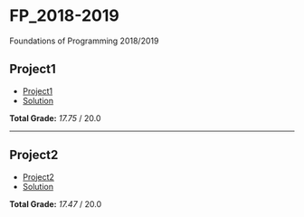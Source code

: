 # FP_2018-2019
Foundations of Programming 2018/2019

## Project1

* [Project1](Project1/docs/proj1_20182019.pdf)
* [Solution](Project1/Proj1_93743.py)

**Total Grade:** *17.75* / 20.0

---

## Project2

* [Project2](Project2/docs/proj1_20182019.pdf)
* [Solution](Project2/solution/93743/Proj2_93743.py)

**Total Grade:** *17.47* / 20.0
